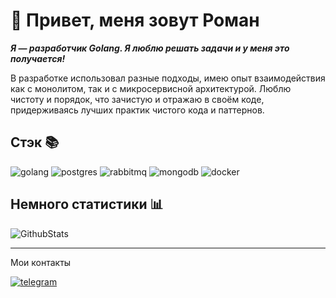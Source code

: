 # 🖖 Привет, меня зовут Роман

**_Я — разработчик Golang. Я люблю решать задачи и у меня это получается!_**

В разработке использовал разные подходы, имею опыт взаимодействия как с монолитом, так и с микросервисной архитектурой. Люблю чистоту и порядок, что зачистую и отражаю в своём коде, придерживаясь лучших практик чистого кода и паттернов.

## Стэк 📚

![golang](https://img.shields.io/badge/go-black?style=for-the-badge&logo=go)
![postgres](https://img.shields.io/badge/postgreSQL-black?style=for-the-badge&logo=postgresql)
![rabbitmq](https://img.shields.io/badge/rabbitmq-black?style=for-the-badge&logo=rabbitmq)
![mongodb](https://img.shields.io/badge/mongodb-black?style=for-the-badge&logo=mongodb)
![docker](https://img.shields.io/badge/docker-black?style=for-the-badge&logo=docker)

## Немного статистики 📊

![GithubStats](https://github-profile-summary-cards.vercel.app/api/cards/profile-details?username=roms2014&theme=dark)

---

Мои контакты

[![telegram](https://img.shields.io/badge/telegram-black?style=for-the-badge&logo=telegram&logoColor=white)](https://t.me/tishchenko_energy)
